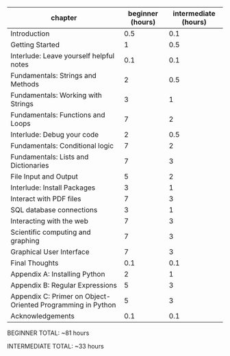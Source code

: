 | chapter                                                          | beginner (hours) | intermediate (hours) |
|------------------------------------------------------------------|------------------|----------------------|
| Introduction                                                | 0.5              | 0.1                  |
| Getting Started                                             | 1                | 0.5                  |
| Interlude: Leave yourself helpful notes                     | 0.1              | 0.1                  |
| Fundamentals: Strings and Methods                           | 2                | 0.5                  |
| Fundamentals: Working with Strings                          | 3                | 1                    |
| Fundamentals: Functions and Loops                           | 7                | 2                    |
| Interlude: Debug your code                                  | 2                | 0.5                  |
| Fundamentals: Conditional logic                             | 7                | 2                    |
| Fundamentals: Lists and Dictionaries                        | 7                | 3                    |
| File Input and Output                                       | 5                | 2                    |
| Interlude: Install Packages                                 | 3                | 1                    |
| Interact with PDF files                                     | 7                | 3                    |
| SQL database connections                                    | 3                | 1                    |
| Interacting with the web                                    | 7                | 3                    |
| Scientific computing and graphing                           | 7                | 3                    |
| Graphical User Interface                                    | 7                | 3                    |
| Final Thoughts                                              | 0.1              | 0.1                  |
| Appendix A: Installing Python                               | 2                | 1                    |
| Appendix B: Regular Expressions                             | 5                | 3                    |
| Appendix C: Primer on Object-Oriented Programming in Python | 5                | 3                    |
| Acknowledgements                                            | 0.1              | 0.1                  |


BEGINNER TOTAL: ~81 hours

INTERMEDIATE TOTAL: ~33 hours

